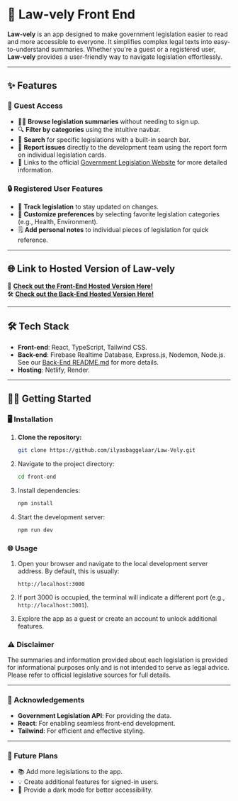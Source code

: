 # 💼 Law-vely Front End

**Law-vely** is an app designed to make government legislation easier to read and more accessible to everyone. It simplifies complex legal texts into easy-to-understand summaries. Whether you're a guest or a registered user, **Law-vely** provides a user-friendly way to navigate legislation effortlessly.

---

## ✨ Features

### 👤 Guest Access

- 🕵️‍♀️ **Browse legislation summaries** without needing to sign up.
- 🔍 **Filter by categories** using the intuitive navbar.
- 📝 **Search** for specific legislations with a built-in search bar.
- 🚨 **Report issues** directly to the development team using the report form on individual legislation cards.
- 🔗 Links to the official [Government Legislation Website](https://www.legislation.gov.uk) for more detailed information.

### 🔒 Registered User Features

- 📌 **Track legislation** to stay updated on changes.
- 🎯 **Customize preferences** by selecting favorite legislation categories (e.g., Health, Environment).
- 🗒️ **Add personal notes** to individual pieces of legislation for quick reference.

---

## 🌐 **Link to Hosted Version of Law-vely**

🚀 **[Check out the Front-End Hosted Version Here!](https://law-vely.netlify.app/)**  
🛠️ **[Check out the Back-End Hosted Version Here!](https://law-vely.onrender.com/api/legislationsummaries)**

---

## 🛠️ Tech Stack

- **Front-end**: React, TypeScript, Tailwind CSS.
- **Back-end**: Firebase Realtime Database, Express.js, Nodemon, Node.js. See our [Back-End README.md](../README.md) for more details.
- **Hosting**: Netlify, Render.

---

## 🏃‍♀️ Getting Started

### 🖥️ Installation

1. **Clone the repository:**

   ```bash
   git clone https://github.com/ilyasbaggelaar/Law-Vely.git

   ```

2. Navigate to the project directory:

   ```bash
   cd front-end
   ```

3. Install dependencies:

   ```bash
   npm install
   ```

4. Start the development server:
   ```bash
   npm run dev
   ```

### 🌐 Usage

1. Open your browser and navigate to the local development server address. By default, this is usually:

   ```
   http://localhost:3000
   ```

2. If port 3000 is occupied, the terminal will indicate a different port (e.g., `http://localhost:3001`).

3. Explore the app as a guest or create an account to unlock additional features.

### ⚠️ Disclaimer

The summaries and information provided about each legislation is provided for informational purposes only and is not intended to serve as legal advice. Please refer to official legislative sources for full
details.

---

### 🙌 Acknowledgements

- **Government Legislation API**: For providing the data.
- **React**: For enabling seamless front-end development.
- **Tailwind**: For efficient and effective styling.

---

### 🚀 Future Plans

- 📚 Add more legislations to the app.
- 💡 Create additional features for signed-in users.
- 🌙 Provide a dark mode for better accessibility.
